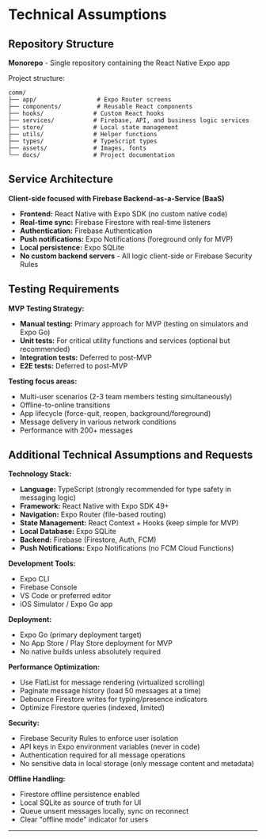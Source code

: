 # Technical Assumptions

## Repository Structure

**Monorepo** - Single repository containing the React Native Expo app

Project structure:
```
comm/
├── app/                 # Expo Router screens
├── components/          # Reusable React components
├── hooks/              # Custom React hooks
├── services/           # Firebase, API, and business logic services
├── store/              # Local state management
├── utils/              # Helper functions
├── types/              # TypeScript types
├── assets/             # Images, fonts
└── docs/               # Project documentation
```

## Service Architecture

**Client-side focused with Firebase Backend-as-a-Service (BaaS)**

- **Frontend:** React Native with Expo SDK (no custom native code)
- **Real-time sync:** Firebase Firestore with real-time listeners
- **Authentication:** Firebase Authentication
- **Push notifications:** Expo Notifications (foreground only for MVP)
- **Local persistence:** Expo SQLite
- **No custom backend servers** - All logic client-side or Firebase Security Rules

## Testing Requirements

**MVP Testing Strategy:**

- **Manual testing:** Primary approach for MVP (testing on simulators and Expo Go)
- **Unit tests:** For critical utility functions and services (optional but recommended)
- **Integration tests:** Deferred to post-MVP
- **E2E tests:** Deferred to post-MVP

**Testing focus areas:**
- Multi-user scenarios (2-3 team members testing simultaneously)
- Offline-to-online transitions
- App lifecycle (force-quit, reopen, background/foreground)
- Message delivery in various network conditions
- Performance with 200+ messages

## Additional Technical Assumptions and Requests

**Technology Stack:**
- **Language:** TypeScript (strongly recommended for type safety in messaging logic)
- **Framework:** React Native with Expo SDK 49+
- **Navigation:** Expo Router (file-based routing)
- **State Management:** React Context + Hooks (keep simple for MVP)
- **Local Database:** Expo SQLite
- **Backend:** Firebase (Firestore, Auth, FCM)
- **Push Notifications:** Expo Notifications (no FCM Cloud Functions)

**Development Tools:**
- Expo CLI
- Firebase Console
- VS Code or preferred editor
- iOS Simulator / Expo Go app

**Deployment:**
- Expo Go (primary deployment target)
- No App Store / Play Store deployment for MVP
- No native builds unless absolutely required

**Performance Optimization:**
- Use FlatList for message rendering (virtualized scrolling)
- Paginate message history (load 50 messages at a time)
- Debounce Firestore writes for typing/presence indicators
- Optimize Firestore queries (indexed, limited)

**Security:**
- Firebase Security Rules to enforce user isolation
- API keys in Expo environment variables (never in code)
- Authentication required for all message operations
- No sensitive data in local storage (only message content and metadata)

**Offline Handling:**
- Firestore offline persistence enabled
- Local SQLite as source of truth for UI
- Queue unsent messages locally, sync on reconnect
- Clear "offline mode" indicator for users

---
